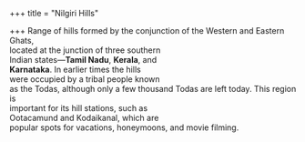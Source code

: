 +++
title = "Nilgiri Hills"

+++
Range of hills formed by the conjunction of the Western and Eastern Ghats,  
located at the junction of three southern  
Indian states—**Tamil Nadu**, **Kerala**, and  
**Karnataka**. In earlier times the hills  
were occupied by a tribal people known  
as the Todas, although only a few thousand Todas are left today. This region is  
important for its hill stations, such as  
Ootacamund and Kodaikanal, which are  
popular spots for vacations, honeymoons, and movie filming.